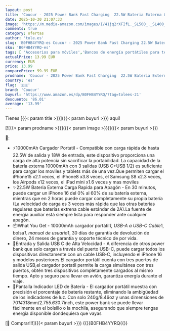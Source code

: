 ```yaml
---
layout: post
title: 'Coucur - 2025 Power Bank Fast Charging  22.5W Bateria Externa Carga Rapida 10000mAh Cargador Portatil con Entrada y Salida USB C  Patalla LED para iPhone 17/16/15/14/13 Pro MAX Plus Mini  para Samsung Android'
date: 2025-10-30 21:07:33
image: 'https://m.media-amazon.com/images/I/41jq2rXFIfL._SL500_._SL400_.jpg'
comments: true
category: ofertas
author: 'tole.es'
slug: 'B0FHB4YYRQ-es Coucur - 2025 Power Bank Fast Charging 22.5W Bateria...'
sku: 'B0FHB4YYRQ-es'
tags: [ 'Accesorios para móviles','Bancos de energía portátiles para teléfonos móviles','Cargadores para móviles','Comunicación móvil y accesorios','Electrónica','android','coucur','🇪🇸', ]
actualPrice: 13.99 EUR
currency: EUR
price: 13.99
comparePrice: 99.99 EUR
prodname: 'Coucur - 2025 Power Bank Fast Charging  22.5W Bateria Externa Carga Rapida 10000mAh Cargador Portatil con Entrada y Salida USB C  Patalla LED para iPhone 17/16/15/14/13 Pro MAX Plus Mini  para Samsung Android'
country: 'es'
flag: '🇪🇸'
brand: 'Coucur'
buyurl: 'https://www.amazon.es/dp/B0FHB4YYRQ/?tag=tolees-21'
descuento: '86.01'
average: '13.99'
---
```


Tienes [{{< param title >}}]({{< param buyurl >}}) aqui!

[![{{< param prodname >}}]({{< param image >}})]({{< param buyurl >}})

🔎:

- ⚡10000mAh Cargador Portatil - Compatible con carga rápida de hasta 22.5W de salida y 18W de entrada, este dispositivo proporciona una carga de alta potencia sin sacrificar la portabilidad. La capacidad de la batería externa 10000mAh con 3 salidas (USB C+USB 1/2) es suficiente para cargar los moviles y tablets más de una vez.Que permiten cargar el iPhone15 x2.1 veces, el iPhone8 x3.8 veces, el Samsung S8 x2.3 veces, los Airpods x12 veces, el iPad mini x1.6 veces y mas moviles
- ✨22.5W Bateria Externa Carga Rapida para Apagón - En 30 minutos, puede cargar un iPhone 16 del 0% al 60% de su batería externa, mientras que en 2 horas puede cargar completamente su propia batería (La velocidad de carga es 3 veces más rápida que las otras baterías regulares que baterías extrena cable estándar de 2A).La fuente de energía auxiliar está siempre lista para responder ante cualquier apagón.
- 📦What You Get - 10000mAh cargador portátil*1, USB-A a USB-C Cable*1, bolsa*1, manual de usuario*1, 30 días de garantía de devolución de dinero, 24 meses de garantía y soporte técnico de por vida.
- 🚀Entrada y Salida USB C de Alta Velocidad - A diferencia de otros power bank que solo cargan a través del puerto USB-C, puede cargar todos los dispositivos directamente con un cable USB-C, incluyendo el iPhone 16 y modelos posteriores.El cargador portátil cuenta con tres puertos de salida USB,el cargador portatil permite la carga simultánea con tres puertos, obtén tres dispositivos completamente cargados al mismo tiempo. Apto y seguro para llevar en avión, garantiza energía durante el viaje.
- 📏Pantalla Indicador LED de Batería - El cargador portátil muestra con precisión el porcentaje de batería restante, eliminando la ambigüedad de los indicadores de luz. Con solo 240g/8.46oz y unas dimensiones de 70*143*18mm/2.75*5.63*0.7inch, este power bank se puede llevar fácilmente en el bolsillo o la mochila, asegurando que siempre tengas energía disponible dondequiera que vayas

[🛒 Comprar!!!]({{< param buyurl >}})
{{<world>}}B0FHB4YYRQ{{</world>}}
